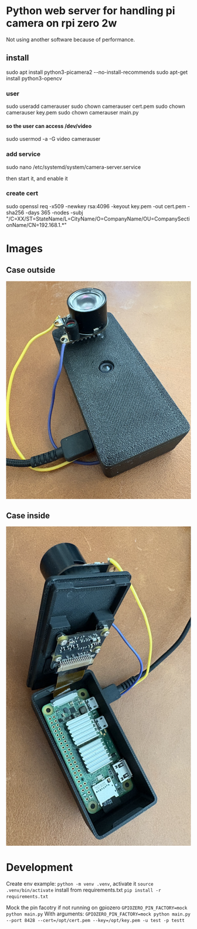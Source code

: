# Python web server for handling pi camera on rpi zero 2w
Not using another software because of performance.

## install 
sudo apt install python3-picamera2 --no-install-recommends
sudo apt-get install python3-opencv


### user
sudo useradd camerauser
sudo chown camerauser cert.pem
sudo chown camerauser key.pem
sudo chown camerauser main.py

#### so the user can access /dev/video
sudo usermod -a -G video camerauser 


### add service
sudo nano /etc/systemd/system/camera-server.service

then start it, and enable it

### create cert
sudo openssl req -x509 -newkey rsa:4096 -keyout key.pem -out cert.pem -sha256 -days 365 -nodes -subj "/C=XX/ST=StateName/L=CityName/O=CompanyName/OU=CompanySectionName/CN=192.168.1.*"

# Images
## Case outside
![case outside](./readme-media/case.png)

## Case inside
![case inside](./readme-media/in-case.png)

# Development
Create env example: `python -m venv .venv`, activate it `source .venv/bin/activate` install from requirements.txt `pip install -r requirements.txt`

Mock the pin facotry if not running on gpiozero `GPIOZERO_PIN_FACTORY=mock python main.py`
With arguments: `GPIOZERO_PIN_FACTORY=mock python main.py --port 8428 --cert=/opt/cert.pem --key=/opt/key.pem -u test -p testt`
